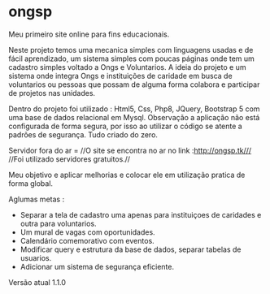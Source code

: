 # ongsp
Meu primeiro site online para fins educacionais.

Neste projeto temos uma mecanica simples com linguagens usadas e de fácil aprendizado, um sistema simples com poucas páginas onde tem um 
cadastro simples voltado a Ongs e Voluntarios.
A ideia do projeto e um sistema onde integra Ongs e instituições de caridade em busca de voluntarios ou pessoas que possam de alguma forma 
colabora e participar de projetos nas unidades.

Dentro do projeto foi utilizado : Html5, Css, Php8, JQuery, Bootstrap 5 com uma base de dados relacional em Mysql.
Observação a aplicação não está configurada de forma segura, por isso ao utilizar o código se atente a padrões de segurança.
Tudo criado do zero.

Servidor fora do ar =
//O site se encontra no ar no link :http://ongsp.tk///
//Foi utilizado servidores gratuitos.//

Meu objetivo e aplicar melhorias e colocar ele em utilização pratica de forma global.

Aglumas metas :
* Separar a tela de cadastro uma apenas para instituiçoes de caridades e outra para voluntarios.
* Um mural de vagas com oportunidades.
* Calendário comemorativo com eventos.
* Modificar query e estrutura da base de dados, separar tabelas de usuarios.
* Adicionar um sistema de segurança eficiente.


Versão atual 1.1.0

